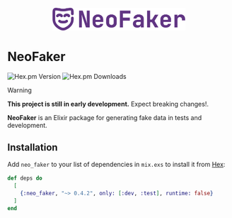 <p align="center">
  <a href="https://hexdocs.pm/neo_faker" target="_blank">
    <img src="./priv/logo/full_logo.svg" width="300" alt="NeoFaker Logo">
  </a>
</p>

# NeoFaker

![Hex.pm Version](https://img.shields.io/hexpm/v/neo_faker) ![Hex.pm Downloads](https://img.shields.io/hexpm/dt/neo_faker)

> [!WARNING]
> **This project is still in early development.** Expect breaking changes!.

**NeoFaker** is an Elixir package for generating fake data in tests and development.

## Installation

Add `neo_faker` to your list of dependencies in `mix.exs` to install it from [Hex](https://hex.pm/packages/neo_faker):

```elixir
def deps do
  [
    {:neo_faker, "~> 0.4.2", only: [:dev, :test], runtime: false}
  ]
end
```
